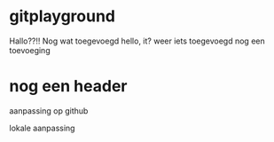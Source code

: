 # gitplayground
Hallo??!!
Nog wat toegevoegd
hello, it?
weer iets toegevoegd
nog een toevoeging
# nog een header

aanpassing op github

lokale aanpassing
